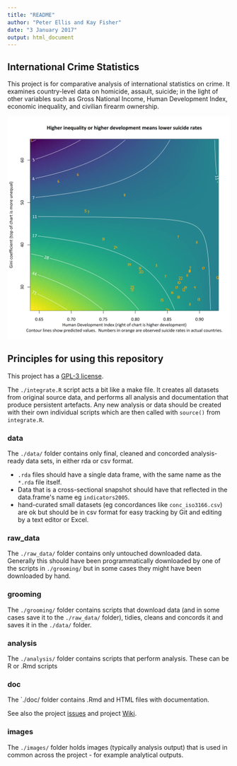 ```yaml
---
title: "README"
author: "Peter Ellis and Kay Fisher"
date: "3 January 2017"
output: html_document
---
```




## International Crime Statistics

This project is for comparative analysis of international statistics on crime.  It examines country-level data on homicide, assault, suicide; in the light of other variables such as Gross National Income, Human Development Index, economic inequality, and civilian firearm ownership.

![suicide](/images/suicide-hdi-gini.png)

## Principles for using this repository

This project has a [GPL-3 license](LICENSE).

The `./integrate.R` script acts a bit like a make file.  It creates all datasets from original source data, and performs all analysis and documentation that produce persistent artefacts.  Any new analysis or data should be created with their own individual scripts which are then called with `source()` from `integrate.R`.

### data
The `./data/` folder contains only final, cleaned and concorded analysis-ready data sets, in either rda or csv format.  

- `.rda` files should have a single data frame, with the same name as the `*.rda` file itself.
-  Data that is a cross-sectional snapshot should have that reflected in the data.frame's name eg `indicators2005`.
- hand-curated small datasets (eg concordances like `conc_iso3166.csv`) are ok but should be in csv format for easy tracking by Git and editing by a text editor or Excel.

### raw_data
The `./raw_data/` folder contains only untouched downloaded data.  Generally this should have been programmatically downloaded by one of the scripts in `./grooming/` but in some cases they might have been downloaded by hand.


### grooming
The `./grooming/` folder contains scripts that download data (and in some cases save it to the `./raw_data/` folder), tidies, cleans and concords it and saves it in the `./data/` folder.

### analysis
The `./analysis/` folder contains scripts that perform analysis.  These can be R or .Rmd scripts

### doc
The `./doc/ folder contains .Rmd and HTML files with documentation.

See also the project [issues](https://github.com/ellisp/international-crime-stats/issues) and project [Wiki](https://github.com/ellisp/international-crime-stats/wiki).

### images
The `./images/` folder holds images (typically analysis output) that is used in common across the project - for example analytical outputs.

